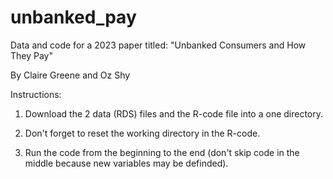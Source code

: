 # unbanked_pay

Data and code for a 2023 paper titled: "Unbanked Consumers and How They Pay"

By Claire Greene and Oz Shy

Instructions: 

1. Download the 2 data (RDS) files and the R-code file into a one directory. 

2. Don't forget to reset the working directory in the R-code.

3. Run the code from the beginning to the end (don't skip code in the middle because new variables may be definded). 
